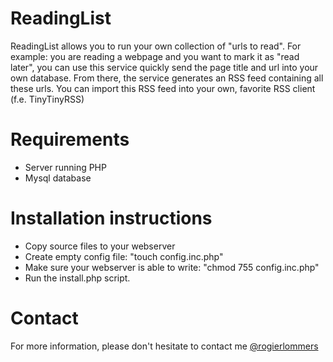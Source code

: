 ReadingList
===========

ReadingList allows you to run your own collection of "urls to read". For example: you are reading a webpage and you want to mark it as "read later", you can use this service quickly send the page title and url into your own database. From there, the service generates an RSS feed containing all these urls. You can import this RSS feed into your own, favorite RSS client (f.e. TinyTinyRSS)

Requirements
============
* Server running PHP
* Mysql database

Installation instructions
=========================
* Copy source files to your webserver
* Create empty config file: "touch config.inc.php"
* Make sure your webserver is able to write: "chmod 755 config.inc.php"
* Run the install.php script.

Contact
=======
For more information, please don't hesitate to contact me [@rogierlommers](#https://twitter.com/rogierlommers)
